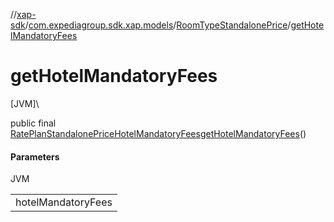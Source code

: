 //[xap-sdk](../../../index.md)/[com.expediagroup.sdk.xap.models](../index.md)/[RoomTypeStandalonePrice](index.md)/[getHotelMandatoryFees](get-hotel-mandatory-fees.md)

# getHotelMandatoryFees

[JVM]\

public final [RatePlanStandalonePriceHotelMandatoryFees](../-rate-plan-standalone-price-hotel-mandatory-fees/index.md)[getHotelMandatoryFees](get-hotel-mandatory-fees.md)()

#### Parameters

JVM

| |
|---|
| hotelMandatoryFees |
